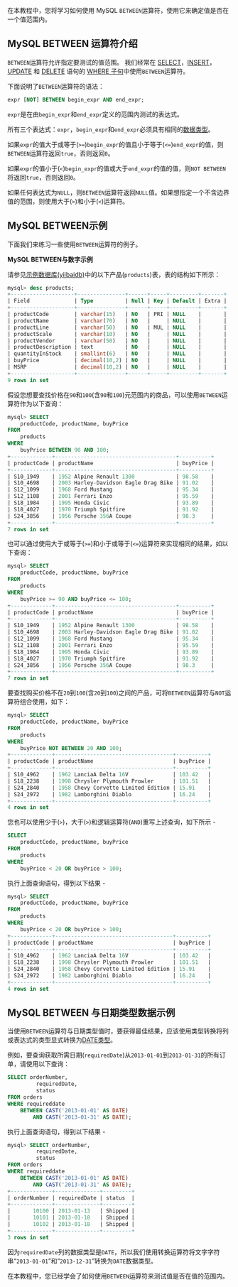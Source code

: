 在本教程中，您将学习如何使用 MySQL `BETWEEN`运算符，使用它来确定值是否在一个值范围内。

## MySQL BETWEEN 运算符介绍

`BETWEEN`运算符允许指定要测试的值范围。 我们经常在 [SELECT](http://www.yiibai.com/mysql/select-statement-query-data.html)，[INSERT](http://www.yiibai.com/mysql/insert-statement.html)，[UPDATE](http://www.yiibai.com/mysql/update-data.html) 和 [DELETE](http://www.yiibai.com/mysql/delete-statement.html) 语句的 [WHERE 子句](http://www.yiibai.com/mysql/where.html)中使用`BETWEEN`运算符。

下面说明了`BETWEEN`运算符的语法：

```sql
expr [NOT] BETWEEN begin_expr AND end_expr;
```

`expr`是在由`begin_expr`和`end_expr`定义的范围内测试的表达式。

所有三个表达式：`expr`，`begin_expr`和`end_expr`必须具有相同的[数据类型](http://www.yiibai.com/mysql/data-types.html)。

如果`expr`的值大于或等于(`>=`)`begin_expr`的值且小于等于(`<=`)`end_expr`的值，则`BETWEEN`运算符返回`true`，否则返回`0`。

如果`expr`的值小于(`<`)`begin_expr`的值或大于`end_expr`的值的值，则`NOT BETWEEN`将返回`true`，否则返回`0`。

如果任何表达式为`NULL`，则`BETWEEN`运算符返回`NULL`值。如果想指定一个不含边界值的范围，则使用大于(`>`)和小于(`<`)运算符。

## MySQL BETWEEN示例

下面我们来练习一些使用`BETWEEN`运算符的例子。

**MySQL BETWEEN与数字示例**

请参见[示例数据库(yiibaidb)](http://www.yiibai.com/mysql/sample-database.html)中的以下产品(`products`)表，表的结构如下所示：

```sql
mysql> desc products;
+--------------------+---------------+------+-----+---------+-------+
| Field              | Type          | Null | Key | Default | Extra |
+--------------------+---------------+------+-----+---------+-------+
| productCode        | varchar(15)   | NO   | PRI | NULL    |       |
| productName        | varchar(70)   | NO   |     | NULL    |       |
| productLine        | varchar(50)   | NO   | MUL | NULL    |       |
| productScale       | varchar(10)   | NO   |     | NULL    |       |
| productVendor      | varchar(50)   | NO   |     | NULL    |       |
| productDescription | text          | NO   |     | NULL    |       |
| quantityInStock    | smallint(6)   | NO   |     | NULL    |       |
| buyPrice           | decimal(10,2) | NO   |     | NULL    |       |
| MSRP               | decimal(10,2) | NO   |     | NULL    |       |
+--------------------+---------------+------+-----+---------+-------+
9 rows in set
```

假设您想要查找价格在`90`和`100`(含`90`和`100`)元范围内的商品，可以使用`BETWEEN`运算符作为以下查询：

```sql
mysql> SELECT 
    productCode, productName, buyPrice
FROM
    products
WHERE
    buyPrice BETWEEN 90 AND 100;
+-------------+--------------------------------------+----------+
| productCode | productName                          | buyPrice |
+-------------+--------------------------------------+----------+
| S10_1949    | 1952 Alpine Renault 1300             | 98.58    |
| S10_4698    | 2003 Harley-Davidson Eagle Drag Bike | 91.02    |
| S12_1099    | 1968 Ford Mustang                    | 95.34    |
| S12_1108    | 2001 Ferrari Enzo                    | 95.59    |
| S18_1984    | 1995 Honda Civic                     | 93.89    |
| S18_4027    | 1970 Triumph Spitfire                | 91.92    |
| S24_3856    | 1956 Porsche 356A Coupe              | 98.3     |
+-------------+--------------------------------------+----------+
7 rows in set
```

也可以通过使用大于或等于(`>=`)和小于或等于(`<=`)运算符来实现相同的结果，如以下查询：

```sql
mysql> SELECT 
    productCode, productName, buyPrice
FROM
    products
WHERE
    buyPrice >= 90 AND buyPrice <= 100;
+-------------+--------------------------------------+----------+
| productCode | productName                          | buyPrice |
+-------------+--------------------------------------+----------+
| S10_1949    | 1952 Alpine Renault 1300             | 98.58    |
| S10_4698    | 2003 Harley-Davidson Eagle Drag Bike | 91.02    |
| S12_1099    | 1968 Ford Mustang                    | 95.34    |
| S12_1108    | 2001 Ferrari Enzo                    | 95.59    |
| S18_1984    | 1995 Honda Civic                     | 93.89    |
| S18_4027    | 1970 Triumph Spitfire                | 91.92    |
| S24_3856    | 1956 Porsche 356A Coupe              | 98.3     |
+-------------+--------------------------------------+----------+
7 rows in set
```

要查找购买价格不在`20`到`100`(含`20`到`100`)之间的产品，可将`BETWEEN`运算符与`NOT`运算符组合使用，如下：

```sql
mysql> SELECT 
    productCode, productName, buyPrice
FROM
    products
WHERE
    buyPrice NOT BETWEEN 20 AND 100;
+-------------+-------------------------------------+----------+
| productCode | productName                         | buyPrice |
+-------------+-------------------------------------+----------+
| S10_4962    | 1962 LanciaA Delta 16V              | 103.42   |
| S18_2238    | 1998 Chrysler Plymouth Prowler      | 101.51   |
| S24_2840    | 1958 Chevy Corvette Limited Edition | 15.91    |
| S24_2972    | 1982 Lamborghini Diablo             | 16.24    |
+-------------+-------------------------------------+----------+
4 rows in set
```

您也可以使用少于(`>`)，大于(`>`)和逻辑运算符(`AND`)重写上述查询，如下所示 -

```sql
SELECT 
    productCode, productName, buyPrice
FROM
    products
WHERE
    buyPrice < 20 OR buyPrice > 100;
```

执行上面查询语句，得到以下结果 -

```sql
mysql> SELECT 
    productCode, productName, buyPrice
FROM
    products
WHERE
    buyPrice < 20 OR buyPrice > 100;
+-------------+-------------------------------------+----------+
| productCode | productName                         | buyPrice |
+-------------+-------------------------------------+----------+
| S10_4962    | 1962 LanciaA Delta 16V              | 103.42   |
| S18_2238    | 1998 Chrysler Plymouth Prowler      | 101.51   |
| S24_2840    | 1958 Chevy Corvette Limited Edition | 15.91    |
| S24_2972    | 1982 Lamborghini Diablo             | 16.24    |
+-------------+-------------------------------------+----------+
4 rows in set
```

## MySQL BETWEEN 与日期类型数据示例

当使用`BETWEEN`运算符与日期类型值时，要获得最佳结果，应该使用类型转换将列或表达式的类型显式转换为[DATE类型](http://www.yiibai.com/mysql/date.html)。

例如，要查询获取所需日期(`requiredDate`)从`2013-01-01`到`2013-01-31`的所有订单，请使用以下查询：

```sql
SELECT orderNumber,
         requiredDate,
         status
FROM orders
WHERE requireddate
    BETWEEN CAST('2013-01-01' AS DATE)
        AND CAST('2013-01-31' AS DATE);
```

执行上面查询语句，得到以下结果 -

```sql
mysql> SELECT orderNumber,
         requiredDate,
         status
FROM orders
WHERE requireddate
    BETWEEN CAST('2013-01-01' AS DATE)
        AND CAST('2013-01-31' AS DATE);
+-------------+--------------+---------+
| orderNumber | requiredDate | status  |
+-------------+--------------+---------+
|       10100 | 2013-01-13   | Shipped |
|       10101 | 2013-01-18   | Shipped |
|       10102 | 2013-01-18   | Shipped |
+-------------+--------------+---------+
3 rows in set
```

因为`requiredDate`列的数据类型是`DATE`，所以我们使用转换运算符将文字字符串“`2013-01-01`”和“`2013-12-31`”转换为`DATE`数据类型。

在本教程中，您已经学会了如何使用`BETWEEN`运算符来测试值是否在值的范围内。